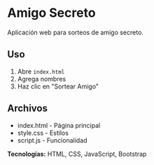 # Amigo Secreto
Aplicación web para sorteos de amigo secreto. 
## Uso
1. Abre `index.html`
2. Agrega nombres
3. Haz clic en "Sortear Amigo"

## Archivos
- index.html - Página principal
- style.css - Estilos
- script.js - Funcionalidad

**Tecnologías:** HTML, CSS, JavaScript, Bootstrap
